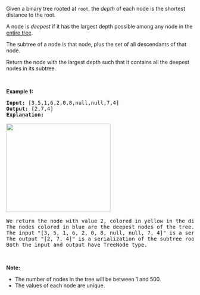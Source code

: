 <p>Given a binary tree rooted at <code>root</code>, the <em>depth</em> of each node is the shortest distance to the root.</p>

<p>A node is <em>deepest</em> if it has the largest depth possible among&nbsp;any node in the <u>entire tree</u>.</p>

<p>The subtree of a node is that node, plus the set of all descendants of that node.</p>

<p>Return the node with the largest depth such that it contains all the deepest nodes in its subtree.</p>

<p>&nbsp;</p>

<p><strong>Example 1:</strong></p>

<pre>
<strong>Input: </strong><span id="example-input-1-1">[3,5,1,6,2,0,8,null,null,7,4]</span>
<strong>Output: </strong><span id="example-output-1">[2,7,4]</span>
<strong>Explanation:
</strong>
<img alt="" src="https://s3-lc-upload.s3.amazonaws.com/uploads/2018/07/01/sketch1.png" style="width: 280px; height: 238px;" />

We return the node with value 2, colored in yellow in the diagram.
The nodes colored in blue are the deepest nodes of the tree.
The input &quot;[3, 5, 1, 6, 2, 0, 8, null, null, 7, 4]&quot; is a serialization of the given tree.
The output &quot;[2, 7, 4]&quot; is a serialization of the subtree rooted at the node with value 2.
Both the input and output have TreeNode type.
</pre>

<p>&nbsp;</p>

<p><strong>Note:</strong></p>

<ul>
	<li>The number of nodes in the tree will be between 1 and 500.</li>
	<li>The values of each node are unique.</li>
</ul>
